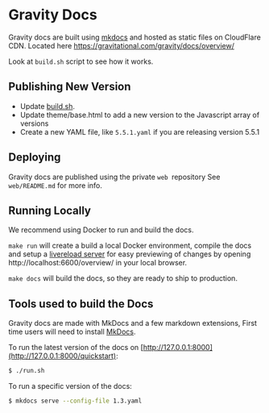 # Gravity Docs

Gravity docs are built using [mkdocs](http://www.mkdocs.org/) and hosted as static files
on CloudFlare CDN. Located here https://gravitational.com/gravity/docs/overview/

Look at `build.sh` script to see how it works.

## Publishing New Version

* Update [build.sh](build.sh).
* Update theme/base.html to add a new version to the Javascript array of versions
* Create a new YAML file, like `5.5.1.yaml` if you are releasing version 5.5.1

## Deploying

Gravity docs are published using the private `web `repository
See `web/README.md` for more info.

## Running Locally

We recommend using Docker to run and build the docs.

`make run` will create a build a local Docker environment, compile the docs and
setup a [livereload server](https://chrome.google.com/webstore/detail/livereload/jnihajbhpnppcggbcgedagnkighmdlei?hl=en) for easy previewing of changes by opening
http://localhost:6600/overview/ in your local browser.


`make docs` will build the docs, so they are ready to ship to production.


## Tools used to build the Docs

Gravity docs are made with MkDocs and a few markdown extensions, First time users will need to install [MkDocs](https://www.mkdocs.org/#installation).

To run the latest version of the docs on [http://127.0.0.1:8000](http://127.0.0.1:8000/quickstart):

```bash
$ ./run.sh
```

To run a specific version of the docs:

```bash
$ mkdocs serve --config-file 1.3.yaml
```
